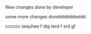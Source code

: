 New changes done by developer

some more changes dondddddddeddd


cccccc
iwquhee
f
dtg
terd
f
srd
gf
